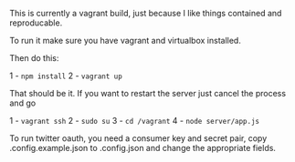 This is currently a vagrant build, just because I like things 
contained and reproducable.

To run it make sure you have vagrant and virtualbox installed.

Then do this:

1 - `npm install`
2 - `vagrant up`

That should be it. If you want to restart the server just cancel 
the process and go

1 - `vagrant ssh`
2 - `sudo su`
3 - `cd /vagrant`
4 - `node server/app.js`

To run twitter oauth, you need a consumer key and secret pair, 
copy .config.example.json to .config.json and change the 
appropriate fields.
